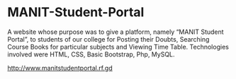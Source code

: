 # MANIT-Student-Portal
A website whose purpose was to give a
platform, namely “MANIT Student Portal”, to students of our college
for Posting their Doubts, Searching Course Books for particular
subjects and Viewing Time Table. Technologies involved were HTML, CSS, Basic Bootstrap, Php, MySQL.  

http://www.manitstudentportal.rf.gd

